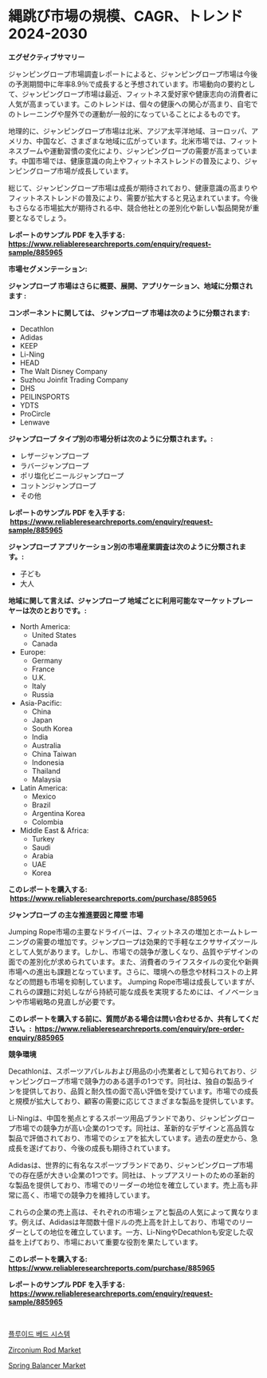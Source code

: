 <p><h1>縄跳び市場の規模、CAGR、トレンド 2024-2030</h1></p><p><strong>エグゼクティブサマリー</strong></p>
<p><p>ジャンピングロープ市場調査レポートによると、ジャンピングロープ市場は今後の予測期間中に年率8.9％で成長すると予想されています。市場動向の要約として、ジャンピングロープ市場は最近、フィットネス愛好家や健康志向の消費者に人気が高まっています。このトレンドは、個々の健康への関心が高まり、自宅でのトレーニングや屋外での運動が一般的になっていることによるものです。</p><p>地理的に、ジャンピングロープ市場は北米、アジア太平洋地域、ヨーロッパ、アメリカ、中国など、さまざまな地域に広がっています。北米市場では、フィットネスブームや運動習慣の変化により、ジャンピングロープの需要が高まっています。中国市場では、健康意識の向上やフィットネストレンドの普及により、ジャンピングロープ市場が成長しています。</p><p>総じて、ジャンピングロープ市場は成長が期待されており、健康意識の高まりやフィットネストレンドの普及により、需要が拡大すると見込まれています。今後もさらなる市場拡大が期待される中、競合他社との差別化や新しい製品開発が重要となるでしょう。</p></p>
<p><strong>レポートのサンプル PDF を入手する: <a href="https://www.reliableresearchreports.com/enquiry/request-sample/885965">https://www.reliableresearchreports.com/enquiry/request-sample/885965</a></strong></p>
<p><strong>市場セグメンテーション:</strong></p>
<p><strong> ジャンプロープ 市場はさらに概要、展開、アプリケーション、地域に分類されます :</strong></p>
<p><strong>コンポーネントに関しては、 ジャンプロープ 市場は次のように分類されます: &nbsp;</strong></p>
<p><ul><li>Decathlon</li><li>Adidas</li><li>KEEP</li><li>Li-Ning</li><li>HEAD</li><li>The Walt Disney Company</li><li>Suzhou Joinfit Trading Company</li><li>DHS</li><li>PEILINSPORTS</li><li>YDTS</li><li>ProCircle</li><li>Lenwave</li></ul></p>
<p><strong> ジャンプロープ タイプ別の市場分析は次のように分類されます。:</strong></p>
<p><ul><li>レザージャンプロープ</li><li>ラバージャンプロープ</li><li>ポリ塩化ビニールジャンプロープ</li><li>コットンジャンプロープ</li><li>その他</li></ul></p>
<p><strong>レポートのサンプル PDF を入手する: &nbsp;<a href="https://www.reliableresearchreports.com/enquiry/request-sample/885965">https://www.reliableresearchreports.com/enquiry/request-sample/885965</a></strong></p>
<p><strong> ジャンプロープ アプリケーション別の市場産業調査は次のように分類されます。:</strong></p>
<p><ul><li>子ども</li><li>大人</li></ul></p>
<p><strong>地域に関して言えば、ジャンプロープ 地域ごとに利用可能なマーケットプレーヤーは次のとおりです。:</strong></p>
<p><ul>
    <li>
        North America:
        <ul>
            <li>United States</li>
            <li>Canada</li>
        </ul>
    </li>
    <li>
        Europe:
        <ul>
            <li>Germany</li>
            <li>France</li>
            <li>U.K.</li>
            <li>Italy</li>
            <li>Russia</li>
        </ul>
    </li>
    <li>
        Asia-Pacific:
        <ul>
            <li>China</li>
            <li>Japan</li>
            <li>South Korea</li>
            <li>India</li>
            <li>Australia</li>
            <li>China Taiwan</li>
            <li>Indonesia</li>
            <li>Thailand</li>
            <li>Malaysia</li>
        </ul>
    </li>
    <li>
        Latin America:
        <ul>
            <li>Mexico</li>
            <li>Brazil</li>
            <li>Argentina Korea</li>
            <li>Colombia</li>
        </ul>
    </li>
    <li>
        Middle East & Africa:
        <ul>
            <li>Turkey</li>
            <li>Saudi</li>
            <li>Arabia</li>
            <li>UAE</li>
            <li>Korea</li>
        </ul>
    </li>
    </ul></p>
<p><strong>このレポートを購入する: &nbsp;<a href="https://www.reliableresearchreports.com/purchase/885965">https://www.reliableresearchreports.com/purchase/885965</a></strong></p>
<p><strong>ジャンプロープ の主な推進要因と障壁 市場</strong></p>
<p><p>Jumping Rope市場の主要なドライバーは、フィットネスの増加とホームトレーニングの需要の増加です。ジャンプロープは効果的で手軽なエクササイズツールとして人気があります。しかし、市場での競争が激しくなり、品質やデザインの面での差別化が求められています。また、消費者のライフスタイルの変化や新興市場への進出も課題となっています。さらに、環境への懸念や材料コストの上昇などの問題も市場を抑制しています。 Jumping Rope市場は成長していますが、これらの課題に対処しながら持続可能な成長を実現するためには、イノベーションや市場戦略の見直しが必要です。</p></p>
<p><strong>このレポートを購入する前に、質問がある場合は問い合わせるか、共有してください。:&nbsp; <a href="https://www.reliableresearchreports.com/enquiry/pre-order-enquiry/885965">https://www.reliableresearchreports.com/enquiry/pre-order-enquiry/885965</a></strong></p>
<p><strong>競争環境</strong></p>
<p><p>Decathlonは、スポーツアパレルおよび用品の小売業者として知られており、ジャンピングロープ市場で競争力のある選手の1つです。同社は、独自の製品ラインを提供しており、品質と耐久性の面で高い評価を受けています。市場での成長と規模が拡大しており、顧客の需要に応じてさまざまな製品を提供しています。</p><p>Li-Ningは、中国を拠点とするスポーツ用品ブランドであり、ジャンピングロープ市場での競争力が高い企業の1つです。同社は、革新的なデザインと高品質な製品で評価されており、市場でのシェアを拡大しています。過去の歴史から、急成長を遂げており、今後の成長も期待されています。</p><p>Adidasは、世界的に有名なスポーツブランドであり、ジャンピングロープ市場での存在感が大きい企業の1つです。同社は、トップアスリートのための革新的な製品を提供しており、市場でのリーダーの地位を確立しています。売上高も非常に高く、市場での競争力を維持しています。</p><p>これらの企業の売上高は、それぞれの市場シェアと製品の人気によって異なります。例えば、Adidasは年間数十億ドルの売上高を計上しており、市場でのリーダーとしての地位を確立しています。一方、Li-NingやDecathlonも安定した収益を上げており、市場において重要な役割を果たしています。</p></p>
<p><strong>このレポートを購入する: &nbsp; <a href="https://www.reliableresearchreports.com/purchase/885965">https://www.reliableresearchreports.com/purchase/885965</a></strong></p>
<p><strong>レポートのサンプル PDF を入手する: &nbsp;<a href="https://www.reliableresearchreports.com/enquiry/request-sample/885965">https://www.reliableresearchreports.com/enquiry/request-sample/885965</a></strong><strong></strong></p>
<p>&nbsp;</p>
<p><p><a href="https://medium.com/@joehodytkiewicz980/2024-%EB%85%84%EB%B6%80%ED%84%B0-2031-%EB%85%84%EA%B9%8C%EC%A7%80%EC%9D%98-%EA%B8%B0%EA%B0%84%EC%97%90-%EB%8C%80%ED%95%9C-%EC%9C%A0%EB%8F%99%EC%B8%B5-%EC%8B%9C%EC%8A%A4%ED%85%9C-%EC%8B%9C%EC%9E%A5-%EB%B6%84%EC%84%9D-%EB%B0%8F-%ED%81%AC%EA%B8%B0-%EC%A0%84%EB%A7%9D-374ad22df01e">플루이드 베드 시스템</a></p><p><a href="https://glittery-fuchsia-86a.notion.site/Zirconium-Rod-Market-Research-Report-Unlocks-Analysis-on-the-Market-Financial-Status-Market-Size-a-12e2a4e96b934c95b094f73f9da0624c">Zirconium Rod Market</a></p><p><a href="https://view.publitas.com/reportprime-1/spring-balancer-market-research-report-provides-critical-insights-that-can-help-shape-business-development-and-investment-strategies/">Spring Balancer Market</a></p></p>